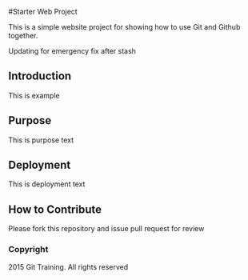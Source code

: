 #Starter Web Project

This is a simple website project for
showing how to use Git and Github together.

Updating for emergency fix after stash

## Introduction 

This is example

## Purpose

This is purpose text

## Deployment

This is deployment text

## How to Contribute

Please fork this repository and issue pull request for review

### Copyright

2015 Git Training. All rights reserved